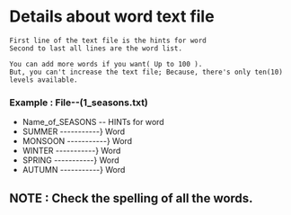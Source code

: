 # Details about word text file

    First line of the text file is the hints for word
    Second to last all lines are the word list.
    
    You can add more words if you want( Up to 100 ).
    But, you can't increase the text file; Because, there's only ten(10) levels available. 

### Example : File--(1_seasons.txt)

* Name_of_SEASONS -- HINTs for word
* SUMMER  -----------} Word 
* MONSOON -----------} Word     
* WINTER -----------} Word
* SPRING -----------} Word      
* AUTUMN -----------} Word         

## NOTE : Check the spelling of all the words.
